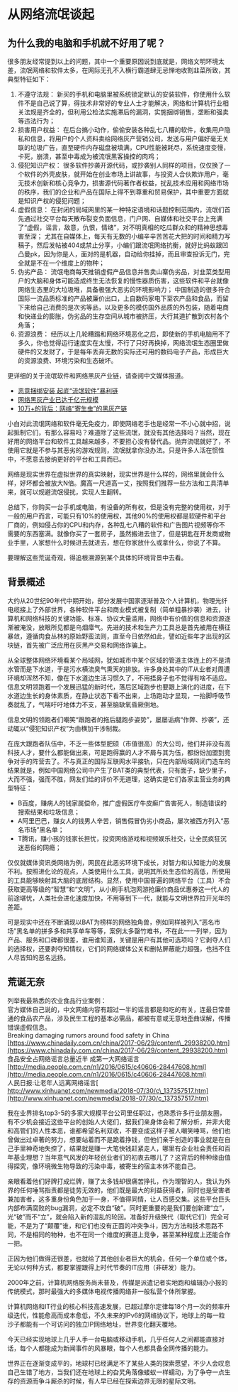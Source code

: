 # 从网络流氓谈起

## 为什么我的电脑和手机就不好用了呢？

很多朋友经常提到以上的问题，其中一个重要原因说到底就是，网络文明环境太差，流氓网络和软件太多，在网际无孔不入横行霸道肆无忌惮地收割韭菜所致，其典型特征如下：

1. 不遵守法规： 新买的手机和电脑里被系统锁定默认的安装软件，你使用什么软件不是自己说了算，得技术非常好的专业人士才能解决，网络和计算机行业相关法规是齐全的，但利用公检法实施滞后的漏洞，实施捆绑销售，垄断和强卖等违法行为；
2. 损害用户权益： 在后台搞小动作，偷偷安装各种乱七八糟的软件，收集用户隐私和信息，将用户的个人资料卖给网络灰产营销公司，发送与用户偏好毫无关联的垃圾广告，直至硬件内存磁盘被填满，CPU性能被耗尽，系统速度变慢，卡死，崩溃，甚至中毒成为被流氓黑客操控的肉鸡；
3. 侵犯知识产权： 很多软件抄袭开源代码，或抄袭别人同样的项目，仅仅换了一个软件的外壳皮肤，就开始在创业市场上讲故事，与投资人合伙欺诈用户，毫无技术创新和核心竞争力，损害源代码著作者权益，扰乱技术应用和网络市场的秩序，我们的企业和产品在国际上得不到尊重和贸易保护，其中重要方面就是知识产权的侵犯问题；
4. 虚假信息： 在封闭的局域网里的某一种特定语境和话题控制范围内，流氓们首先通过社交平台每天散布裂变负面信息，门户网、自媒体和社交平台上充满了“虚假，谣言，敌意，仇恨，情绪”，对不明真相的吃瓜群众和的精神思想毒害至深； 尤其在自媒体上，每天有无数的小编辛辛苦苦花大把的时间和精力写稿子，然后发帖被404或禁止分享，小编们跟流氓网络抗衡，就好比蚂蚁跟凹凸曼pk，因为你是人，面对的是机器，自动给你挂掉，而且审查投诉无门，完全就是不在一个维度上的物种；
5. 伪劣产品： 流氓电商每天推销虚假产品信息并售卖山寨伪劣品，对韭菜类型用户的大脑和身体可能造成终生无法恢复的慢性器质伤害，这些软件和平台就像网络生态里的大垃圾堆，具备极强大恶劣的环境影响力； 中国制造的很多符合国际一流品质标准的产品被廉价出口，上自数码家电下至农产品和食品，而留下来给自己消费的是次劣等品，以及更多的模仿国外品质的外包装，随着电商和快递业的膨胀，伪劣品的生存空间从城市被挤压，大行其道扩散到农村各个角落；
6. 资源浪费： 经历以上几轮糟蹋和网络环境恶化之后，即使新的手机电脑用不了多久，你也觉得运行速度实在太慢，不行了只好再换掉，网络流氓生态圈里做硬件的又发财了，于是每年丢弃无数的实际还可用的数码电子产品，形成巨大的资源浪费、环境污染和生态破坏。

更详细的关于流氓软件和网络黑灰产业链，请查阅中文媒体报道。

* [恶意捆绑安装 起底“流氓软件”暴利链 ](http://www.bjnews.com.cn/inside/2015/08/24/375346.html)
* [网络黑灰产业已达千亿元规模](http://www.xinhuanet.com/legal/2018-08/23/c_1123311753.htm)
* [10万+的背后：网络“寄生虫”的黑灰产链](https://www.chinacourt.org/article/detail/2019/12/id/4751508.shtml)

小白对此流氓网络和软件毫无免疫力，即使网络老手也是经常一不小心就中招，说起抵制它们，有那么容易吗？难道除了这些流氓，就没有其他选择吗？当然，现在好用的网络平台和软件工具越来越多，不要担心没有替代品。抛弃流氓就好了，不使用它就是不参与其恶劣的游戏规则，流氓就拿你没办法。只是许多人活在惯性中，不愿意去接纳更好的平台和工具而已。

网络是现实世界在虚拟世界的真实映射，现实世界是什么样的，网络里就会什么样，好坏都会被放大N倍。魔高一尺道高一丈，按照我们推荐一些方法和工具清单来，就可以规避流氓侵扰，实现人生翻转。

总结下，你购买一台手机或电脑，有设备的所有权，但是没有完整的使用权，对于一般的用户而言，可能只有10%的使用权，其他90%的使用权都是软硬件和平台厂商的，例如侵占你的CPU和内存，各种乱七八糟的软件和广告图片视频等你不需要的东西塞满。就像你买了一套房子，虽然搬进去住了，但是钥匙在开发商或物业手里，人家想什么时候进去就进去，想在你家放什么或拿什么，你说了不算。

要理解这些荒诞奇观，得追根溯源到某个具体的环境背景中去看。

## 背景概述

大约从20世纪90年代中期开始，部分发展中国家逐渐普及个人计算机，物理光纤电缆接上了外部世界，各种软件平台和商业模式被复制（简单粗暴抄袭）进去，计算机和网络科技的关键功能、标准、协议大量滥用，网络中有价值的信息和资源逐渐被淹没，放眼所见都是乌烟瘴气。先进的技术和生产力工具总是首先被用在横征暴敛，遵循肉食丛林的原始野蛮法则，直至今日依然如此，譬如近些年才出现的区块链，首先被广泛应用在灰黑产交易和网络诈骗上。  
  
 从全球整体网络环境看某个局域网，犹如城市中某个区域的管道主体连上的不是清水管而是下水道，于是污水横流臭气熏天的排放。许多身处其中的IT从业者对周遭环境却浑然不知，像在下水道边生活习惯久了，不用捂鼻子也不觉得有啥不适应。  
 信息文明领跑着一个发展迅猛的新时代，落后区域跑步也要跟上演化的进度，在下水道边生长的身体素质，在静止状态下看不出来，上场跑动才显现，一抬脚呼吸节奏就乱了，气喘吁吁地体力不支，甚至脑缺氧昏厥倒地。  
  
信息文明的领跑者们嘲笑“跟跑者的拖后腿跑步姿势”，屡屡诟病“作弊、抄袭”，还动辄以“侵犯知识产权”为由横加干涉制裁。  
  
 在庞大跟跑者队伍中，不乏一些体型肥硕（市值很高）的大公司，他们并非没有高科技人才，要什么都能做出来，可是跑得赢的人才不屑与其为伍，都纷纷加盟到竞争对手的阵营去了。不与真正的国际互联网水平接轨，只在内部局域网闭门造车的结果就是，例如中国网络公司中产生了BAT类的典型代表，只有面子，缺少里子，大而不强，强而不胜，网友们给的评价不无道理，这确实是它们各家主营业务的典型特征：

* B百度，赚病人的钱家属偿命，推广虚假医疗牛皮癣广告害死人，制造错误的搜索结果和垃圾信息；
* A阿里巴巴，赚女人的钱男人辛苦，销售假冒伪劣小商品，屡次被西方列入“恶名市场”黑名单；
* T腾讯，赚小孩的钱家长担忧，投资网络游戏和视频娱乐社交，让全民疯狂沉迷恶俗的网瘾；

 仅仅就媒体资讯类网络为例，网民在此恶劣环境下成长，对智力和认知能力的发展不利。按照进化论的观点，人类使用什么工具，说明其所处生态位的高低，所使用的工具能够映射其大脑的底层结构。显然，使用中国普遍的网络平台（工具）不会获取更高等级的“智慧”和“文明”，从小刷手机泡网游抢廉价商品优惠券这一代人的前途堪忧，人类社会进化速度加快，不用等到下一代，就能与文明世界拉开光年的差距。  
  
 可是现实中还在不断涌现以BAT为榜样的网络独角兽，例如同样被列入“恶名市场”黑名单的拼多多和共享单车等等，案例太多罄竹难书，不在此一一列举，因为产品、服务和口碑都很差，谁用谁知道，关键是用户有其他可选项吗？它剥夺人们的选择权，还要剥夺知情权，它们的网络媒体公关和删帖屏蔽能力超强，也挡不住人尽皆知的恶名远扬。

## 荒诞无奈

 列举我最熟悉的农业食品行业案例：  
 官方媒体自己说的，中文网络内容有超过一半的谣言都是和吃的有关，连最日常普通的食品农产品，涉及民生工程的基本必需品，都被有意或无意地歪曲误解，传播错误虚假信息。  
 Breaking damaging rumors around food safety in China  
[https://www.chinadaily.com.cn/china/2017-06/29/content\_29938200.htm](https://www.chinadaily.com.cn/china/2017-06/29/content_29938200.htm)  
食品安全占网络谣言总量近半 成第一大网络谣言  
[http://media.people.com.cn/n1/2016/0615/c40606-28447608.html](http://media.people.com.cn/n1/2016/0615/c40606-28447608.html)  
人民日报:让老年人远离网络谣言[  
http://www.xinhuanet.com/newmedia/2018-07/30/c\_137357517.htm](http://www.xinhuanet.com/newmedia/2018-07/30/c_137357517.htm)  
  
 我在业界排名top3-5的多家大规模平台公司里任职过，也熟悉许多行业朋友圈，有不少机会接近这些平台的创始人大佬们，据我们亲身体会和了解分析，并非大佬和高管们的人性本恶，谁都希望名利双收，不要变成这样子被人嘲笑唾骂，他们也曾做出过卓著的努力，想要站着而不是跪着挣钱，但他们亲手创造的事业就是在自己手里神奇地失控了，结果就是赚一大笔快钱赶紧走人，哪里有企业社会责任和百年基业理想？当年意气风发的年轻创业者们的初衷去哪儿了？这背后的种种缘由值得探究，像环境微生物导致的污染中毒，被寄生的宿主本体不能自己。  
  
 亲眼看着他们好牌打成烂牌，赚了太多钱却很痛苦挣扎，作为理智的人，我认为外界的任何唾骂指责都是徒劳无效的，他们既是最大的利益获得者，同时也是受害者兼加害者，这多重身份角色加于一身，不值得同情，让人百感交集。这些平台巨头内部布满腐败的bug漏洞，必定不攻自“破”。同时更重要的是我们要创新建“立”，光“破”而不“立”，就会陷入新的混乱的轮回。准备好升级换代（取代它们）完全可能，不是为了“颠覆”谁，和它们也没有正面的冲突争斗，因为方法和技术思路不同，不是相同的物种，也不在同一个维度的赛道上竞争，甚至某种程度上还能合作一把。  
  
 正因为他们做得还很差，也就给了其他创业者巨大的机会，任何一个单位或个体，无论以何种方式，都要掌握跟得上时代节奏的IT应用（非研发）能力。  
  
 2000年之前，计算机网络服务尚未普及，传媒是派遣记者实地跑和编辑办小报的传统模式，那时最强大的多媒体电视传播网络非一般私营个体所掌握。  
  
 计算机网络和IT行业的核心科技高速发展，已超过摩尔定律每18个月一次的频率升级迭代，性能愈高而成本愈低，不久未来的IPv6的网络协议下，地球上的每一粒沙子都能有一个可访问的独立IP网络地址，世界变化翻天覆地。  
  
 今天已经实现地球上几乎人手一台电脑或移动手机，几乎任何人之间都能直接对话，每个人都能成为新闻事件的风暴眼，每个人也都具备全网传播的能力。  
  
 世界正在逐渐变成平的，地球村已经满足不了某些人类的探索愿望，不少人会叹息自己生错了地方，当我们还在地球上的旮旯角落像蝼蚁一样蠕动，为了争夺一点生存的资源而争斗厮杀的时候，有人早已经在探索边界无限的星际文明。  



